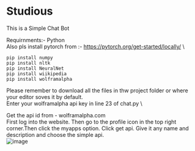 # Studious

This is a Simple Chat Bot

Requirnments:-
Python\
Also pls install pytorch from :- https://pytorch.org/get-started/locally/ \
```
pip install numpy
pip install nltk
pip install NeuralNet
pip install wiikipedia
pip install wolframalpha
```

Please remember to download all the files in thw project folder or where your editor soves it by default.\
Enter your wolframalpha api key in line 23 of chat.py \

Get the api id from - wolframalpha.com \
First log into the website. Then go to the profile icon in the top right corner.Then click the myapps option. Click get api. Give it any name and description and choose the simple api. \
![image](https://github.com/That-GeekyGuy/Studious/assets/57613403/499764f0-464d-406f-b1f4-76ae7ba50d60)
